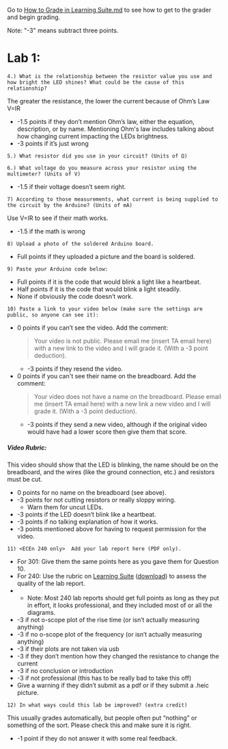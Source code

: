 Go to [How to Grade in Learning Suite.md](/resources/How-to-Grade-in-Learning-Suite.md) to see how to get to the grader and begin grading. 

Note: "-3" means subtract three points.

# Lab 1:

```4.) What is the relationship between the resistor value you use and how bright the LED shines? What could be the cause of this relationship?```

The greater the resistance, the lower the current because of Ohm’s Law V=IR
- -1.5 points if they don’t mention Ohm’s law, either the equation, description, or by name. Mentioning Ohm's law includes talking about how changing current impacting the LEDs brightness. 
- -3 points if it’s just wrong

```5.) What resistor did you use in your circuit? (Units of Ω)```

```6.) What voltage do you measure across your resistor using the multimeter? (Units of V)```

- -1.5 if their voltage doesn’t seem right.

```7) According to those measurements, what current is being supplied to the circuit by the Arduino? (Units of mA)```

Use V=IR to see if their math works. 
- -1.5 if the math is wrong
  
```8) Upload a photo of the soldered Arduino board.```

- Full points if they uploaded a picture and the board is soldered.

```9) Paste your Arduino code below:```
- Full points if it is the code that would blink a light like a heartbeat.
- Half points if it is the code that would blink a light steadily.
- None if obviously the code doesn’t work.

```10) Paste a link to your video below (make sure the settings are public, so anyone can see it):```
- 0 points if you can’t see the video. Add the comment:
  > Your video is not public. Please email me (insert TA email here) with a new link to the video and I will grade it. (With a -3 point deduction).
  - -3 points if they resend the video.
- 0 points if you can't see their name on the breadboard. Add the comment:
  > Your video does not have a name on the breadboard. Please email me (insert TA email here) with a new link a new video and I will grade it. (With a -3 point deduction).
  - -3 points if they send a new video, although if the original video would have had a lower score then give them that score. 
##### Video Rubric:
This video should show that the LED is blinking, the name should be on the breadboard, and the wires (like the ground connection, etc.) and resistors must be cut.
- 0 points for no name on the breadboard (see above).
- -3 points for not cutting resistors or really sloppy wiring.
  - Warn them for uncut LEDs.
- -3 points if the LED doesn’t blink like a heartbeat.
- -3 points if no talking explanation of how it works.
- -3 points mentioned above for having to request permission for the video. 

```11) <ECEn 240 only>  Add your lab report here (PDF only).```
- For 301: Give them the same points here as you gave them for Question 10.
- For 240: Use the rubric on [Learning Suite](https://learningsuite.byu.edu/.YoSI/cid-d8RgIfkKFPjI/student/pages/page/id-vIiK) ([download](https://learningsuite.byu.edu/plugins/Upload/fileDownload.php?fileId=ef461b1e-VYl2-sVTP-k6w8-Qn4514eda56c)) to assess the quality of the lab report. 
- - Note: Most 240 lab reports should get full points as long as they put in effort, it looks professional, and they included most of or all the diagrams. 
- -3 if not o-scope plot of the rise time (or isn’t actually measuring anything)
- -3 if no o-scope plot of the frequency (or isn’t actually measuring anything)
- -3 if their plots are not taken via usb
- -3 if they don’t mention how they changed the resistance to change the current
- -3 if no conclusion or introduction
- -3 if not professional (this has to be really bad to take this off)
- Give a warning if they didn’t submit as a pdf or if they submit a .heic picture.

```12) In what ways could this lab be improved? (extra credit)```

This usually grades automatically, but people often put “nothing” or something of the sort. Please check this and make sure it is right.  
- -1 point if they do not answer it with some real feedback. 

